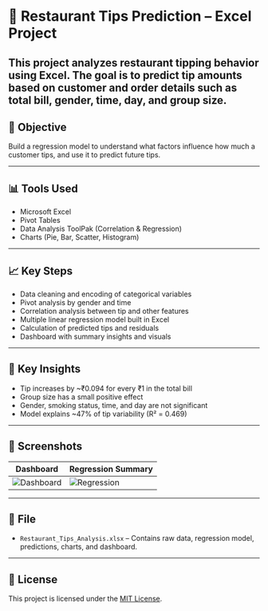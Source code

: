 # 🧾 Restaurant Tips Prediction – Excel Project

This project analyzes restaurant tipping behavior using Excel. The goal is to predict tip amounts based on customer and order details such as total bill, gender, time, day, and group size.
---
## 📌 Objective
Build a regression model to understand what factors influence how much a customer tips, and use it to predict future tips.

---
## 📊 Tools Used
- Microsoft Excel
- Pivot Tables
- Data Analysis ToolPak (Correlation & Regression)
- Charts (Pie, Bar, Scatter, Histogram)
---
## 📈 Key Steps
- Data cleaning and encoding of categorical variables
- Pivot analysis by gender and time
- Correlation analysis between tip and other features
- Multiple linear regression model built in Excel
- Calculation of predicted tips and residuals
- Dashboard with summary insights and visuals
---
## 📌 Key Insights
- Tip increases by ~₹0.094 for every ₹1 in the total bill
- Group size has a small positive effect
- Gender, smoking status, time, and day are not significant
- Model explains ~47% of tip variability (R² = 0.469)
---
## 📸 Screenshots
| Dashboard | Regression Summary |
|----------|--------------------|
| ![Dashboard](![Image](https://github.com/user-attachments/assets/e4507fef-828c-4cd7-80f0-02e55ca50c0d)) | ![Regression](images/regression_output.png) |

---
## 📁 File
- `Restaurant_Tips_Analysis.xlsx` – Contains raw data, regression model, predictions, charts, and dashboard.
---
## 📄 License

This project is licensed under the [MIT License](LICENSE).
